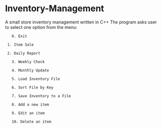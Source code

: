 # Inventory-Management
A small store inventory management written in C++
The program asks user to select one option from the menu:
  	
	   0. Exit  
  	   
     1. Item Sale  
     	   
     2. Daily Report 
	   
	   3. Weekly Check
	   
	   4. Monthly Update
	   
	   5. Load Inventory File
	   
	   6. Sort File by Key
	   
	   7. Save Inventory to a File
	   
	   8. Add a new item
	   
	   9. Edit an item
	   
	   10. Delete an item
